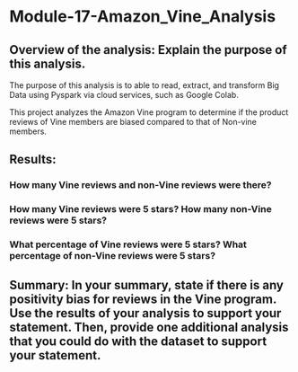 # Module-17-Amazon_Vine_Analysis
## Overview of the analysis: Explain the purpose of this analysis.
The purpose of this analysis is to able to read, extract, and transform Big Data using Pyspark via cloud services, such as Google Colab.

This project analyzes the Amazon Vine program to determine if the product reviews of Vine members are biased compared to that of Non-vine members.

## Results: 
### How many Vine reviews and non-Vine reviews were there?


### How many Vine reviews were 5 stars? How many non-Vine reviews were 5 stars?
### What percentage of Vine reviews were 5 stars? What percentage of non-Vine reviews were 5 stars?


## Summary: In your summary, state if there is any positivity bias for reviews in the Vine program. Use the results of your analysis to support your statement. Then, provide one additional analysis that you could do with the dataset to support your statement.
